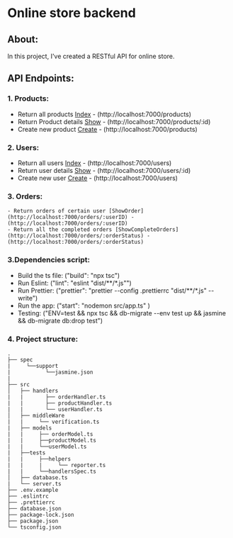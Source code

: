 # Online store backend

## About:
In this project, I've created a RESTful API for online store.

## API Endpoints:
### 1. Products:
  - Return all products [Index](http://localhost:7000/products) - (http://localhost:7000/products)
  - Return Product details [Show](http://localhost:7000/products/:id) - (http://localhost:7000/products/:id)
  - Create new product [Create](http://localhost:7000/products) - (http://localhost:7000/products)
  
 ### 2. Users:
  - Return all users [Index](http://localhost:7000/users) - (http://localhost:7000/users) 
  - Return user details [Show](http://localhost:7000/users/:id) - (http://localhost:7000/users/:id)
  - Create new user [Create](http://localhost:7000/users) - (http://localhost:7000/users)
  
  ### 3. Orders:
    - Return orders of certain user [ShowOrder](http://localhost:7000/orders/:userID) - (http://localhost:7000/orders/:userID)
    - Return all the completed orders [ShowCompleteOrders](http://localhost:7000/orders/:orderStatus) - (http://localhost:7000/orders/:orderStatus)
    
 ### 3.Dependencies script:
- Build the ts file: ("build": "npx tsc")
- Run Eslint: ("lint": "eslint \"dist/**/*.js\"")
- Run Prettier: ("prettier": "prettier --config .prettierrc \"dist/**/*.js\" --write")
- Run the app: ("start": "nodemon src/app.ts" )
- Testing: ("ENV=test && npx tsc && db-migrate --env test up && jasmine && db-migrate db:drop test")

 ### 4. Project structure:

    .
    ├── spec
    |     └──support
    |           └──jasmine.json
    |
    ├── src                    
    │   ├── handlers  
    |   |       ├── orderHandler.ts
    |   |       ├── productHandler.ts
    |   |       └── userHandler.ts
    │   ├── middleWare
    |   |     └── verification.ts
    |   ├── models
    |   |     ├── orderModel.ts
    |   |     ├──productModel.ts
    |   |     └──userModel.ts
    |   ├──tests
    |   |     ├──helpers
    |   |     |     └── reporter.ts
    |   |     └──handlersSpec.ts
    │   ├── database.ts 
    |   └── server.ts
    ├── .env.example
    ├── .eslintrc
    ├── .prettierrc
    ├── database.json
    ├── package-lock.json
    ├── package.json
    └── tsconfig.json

